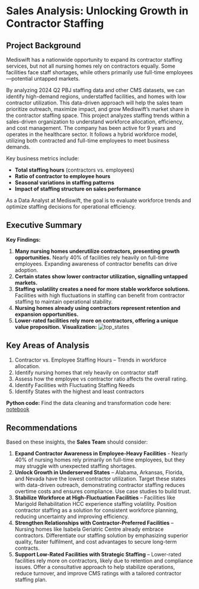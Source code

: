 # Sales Analysis: Unlocking Growth in Contractor Staffing

## Project Background
Mediswift has a nationwide opportunity to expand its contractor staffing services, but not all nursing homes rely on contractors equally. Some facilities face staff shortages, while others primarily use full-time employees—potential untapped markets.

By analyzing 2024 Q2 PBJ staffing data and other CMS datasets, we can identify high-demand regions, understaffed facilities, and homes with low contractor utilization. This data-driven approach will help the sales team prioritize outreach, maximize impact, and grow Mediswift’s market share in the contractor staffing space.
This project analyzes staffing trends within a sales-driven organization to understand workforce allocation, efficiency, and cost management. The company has been active for 9 years and operates in the healthcare sector. It follows a hybrid workforce model, utilizing both contracted and full-time employees to meet business demands.

Key business metrics include:
- **Total staffing hours** (contractors vs. employees)
- **Ratio of contractor to employee hours**
- **Seasonal variations in staffing patterns**
- **Impact of staffing structure on sales performance**

As a Data Analyst at Mediswift, the goal is to evaluate workforce trends and optimize staffing decisions for operational efficiency.

## Executive Summary
**Key Findings:**
1. **Many nursing homes underutilize contractors, presenting growth opportunities.** Nearly 40% of facilities rely heavily on full-time employees. Expanding awareness of contractor benefits can drive adoption.
2. **Certain states show lower contractor utilization, signalling untapped markets.**
3. **Staffing volatility creates a need for more stable workforce solutions.** Facilities with high fluctuations in staffing can benefit from contractor staffing to maintain operational stability.
4. **Nursing homes already using contractors represent retention and expansion opportunities.** 
5. **Lower-rated facilities rely more on contractors, offering a unique value proposition.** 
 **Visualization:**
![top_states](https://github.com/user-attachments/assets/c0f0e2ea-8356-4574-b7fe-781a476c4fcd)


## Key Areas of Analysis
1. Contractor vs. Employee Staffing Hours – Trends in workforce allocation.
2. Identify nursing homes that rely heavily on contractor staff
3. Assess how the employee vs contractor ratio affects the overall rating.
4. Identify Facilities with Fluctuating Staffing Needs
5. Identify States with the highest and least contractors


 **Python code:** Find the data cleaning and transformation code here: [notebook](https://github.com/violetwanjiru/Sales_data_analysis./blob/main/Sales_Data_Analyst..ipynb)


##  Recommendations
Based on these insights, the **Sales Team** should consider:

1. **Expand Contractor Awareness in Employee-Heavy Facilities** - Nearly 40% of nursing homes rely primarily on full-time employees, but they may struggle with unexpected staffing shortages.
2.  **Unlock Growth in Underserved States** – Alabama, Arkansas, Florida, and Nevada have the lowest contractor utilization. Target these states with data-driven outreach, demonstrating contractor staffing reduces overtime costs and ensures compliance. Use case studies to build trust.
3. **Stabilize Workforce at High-Fluctuation Facilities** – Facilities like Marigold Rehabilitation HCC experience staffing volatility. Position contractor staffing as a solution for consistent workforce planning, reducing uncertainty and improving efficiency.
4. **Strengthen Relationships with Contractor-Preferred Facilities** – Nursing homes like Isabela Geriatric Centre already embrace contractors. Differentiate our staffing solution by emphasizing superior quality, faster fulfilment, and cost advantages to secure long-term contracts.
5. **Support Low-Rated Facilities with Strategic Staffing** – Lower-rated facilities rely more on contractors, likely due to retention and compliance issues. Offer a consultative approach to help stabilize operations, reduce turnover, and improve CMS ratings with a tailored contractor staffing plan.
